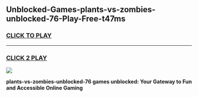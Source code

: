 
## Unblocked-Games-plants-vs-zombies-unblocked-76-Play-Free-t47ms
<h3>
<a href="https://premium76.site?title=plants-vs-zombies-unblocked-76&ref=23A">CLICK TO PLAY</a></h3>
<hr>

<h3>
<a href="https://premium76.site?title=plants-vs-zombies-unblocked-76&ref=23A">CLICK 2 PLAY</a>
  
</h3>

<a href="https://premium76.site?title=plants-vs-zombies-unblocked-76&ref=23A"><img src="https://clearcache.store/games.png"></a>


**plants-vs-zombies-unblocked-76 games unblocked: Your Gateway to Fun and Accessible Online Gaming**
